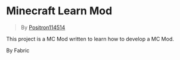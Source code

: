 # Minecraft Learn Mod

> By [Positron114514](https://github.com/Positron114514/)



This project is a MC Mod written to learn how to develop a MC Mod.



By Fabric